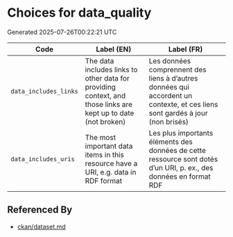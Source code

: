 # Choices for data_quality

Generated 2025-07-26T00:22:21 UTC

| Code | Label (EN) | Label (FR) |
|------|------------|------------|
| `data_includes_links` | The data includes links to other data for providing context, and those links are kept up to date (not broken) | Les données comprennent des liens à d’autres données qui accordent un contexte, et ces liens sont gardés à jour (non brisés) |
| `data_includes_uris` | The most important data items in this resource have a URI, e.g. data in RDF format | Les plus importants éléments des données de cette ressource sont dotés d’un URI, p. ex., des données en format RDF |


## Referenced By

- [ckan/dataset.md](../ckan/dataset.md)
